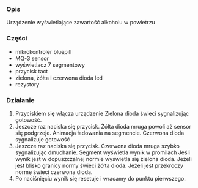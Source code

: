 ### Opis
Urządzenie wyświetlające zawartość alkoholu w powietrzu

### Części
* mikrokontroler bluepill 
* MQ-3 sensor
* wyświetlacz 7 segmentowy
* przycisk tact
* zielona, żółta i czerwona dioda led
* rezystory

### Działanie
1. Przyciskiem się włącza urządzenie
	Zielona dioda świeci sygnalizując gotowość.
2. Jeszcze raz naciska się przycisk.
	Żółta dioda mruga powoli aż sensor się podgrzeje. 
	Animacja ładowania na segmencie.
    Czerwona dioda sygnalizuje gotowość
3. Jeszcze raz naciska się przycisk.
	Czerwona dioda mruga szybko sygnalizując dmuchanie.
	Segment wyświetla wynik w promilach
	Jeśli wynik jest w dopuszczalnej normie wyświetla się zielona dioda.
		Jeżeli jest blisko granicy normy świeci żółta dioda.
		Jeżeli jest	przekroczy normę świeci czerwona dioda.
5. Po naciśnięciu wynik się resetuje i wracamy do punktu pierwszego.

